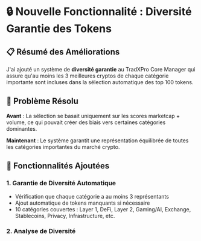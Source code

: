 ﻿# 🔒 Nouvelle Fonctionnalité : Diversité Garantie des Tokens

## 📋 Résumé des Améliorations

J'ai ajouté un système de **diversité garantie** au TradXPro Core Manager qui assure qu'au moins les 3 meilleures cryptos de chaque catégorie importante sont incluses dans la sélection automatique des top 100 tokens.

## 🎯 Problème Résolu

**Avant** : La sélection se basait uniquement sur les scores marketcap + volume, ce qui pouvait créer des biais vers certaines catégories dominantes.

**Maintenant** : Le système garantit une représentation équilibrée de toutes les catégories importantes du marché crypto.

## 🔧 Fonctionnalités Ajoutées

### 1. **Garantie de Diversité Automatique**
- Vérification que chaque catégorie a au moins 3 représentants
- Ajout automatique de tokens manquants si nécessaire
- 10 catégories couvertes : Layer 1, DeFi, Layer 2, Gaming/AI, Exchange, Stablecoins, Privacy, Infrastructure, etc.

### 2. **Analyse de Diversité**